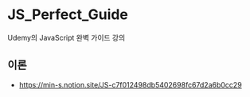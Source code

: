 # JS_Perfect_Guide
Udemy의 JavaScript 완벽 가이드 강의

## 이론
- https://min-s.notion.site/JS-c7f012498db5402698fc67d2a6b0cc29
